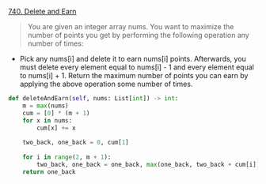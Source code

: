 [740. Delete and Earn](https://leetcode.com/problems/delete-and-earn)

> You are given an integer array nums. You want to maximize the number of points you get by performing the following operation any number of times:

- Pick any nums[i] and delete it to earn nums[i] points. Afterwards, you must delete every element equal to nums[i] - 1 and every element equal to nums[i] + 1.
Return the maximum number of points you can earn by applying the above operation some number of times.


```python
def deleteAndEarn(self, nums: List[int]) -> int: 
    m = max(nums) 
    cum = [0] * (m + 1) 
    for x in nums: 
        cum[x] += x 
        
    two_back, one_back = 0, cum[1] 
        
    for i in range(2, m + 1): 
        two_back, one_back = one_back, max(one_back, two_back + cum[i]) 
    return one_back
```